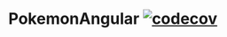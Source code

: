 # PokemonAngular [![codecov](https://codecov.io/gh/botika/hey-angular/branch/main/graph/badge.svg?token=PGLA896T38)](https://codecov.io/gh/botika/hey-angular)
